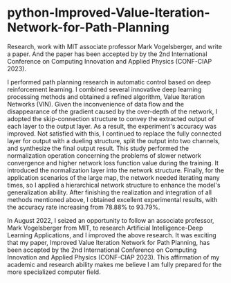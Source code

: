 # python-Improved-Value-Iteration-Network-for-Path-Planning
Research, work with MIT associate professor Mark Vogelsberger, and write a paper. And the paper has been accepted by by the 2nd International Conference on Computing Innovation and Applied Physics (CONF-CIAP 2023).

I performed path planning research in automatic control based on deep reinforcement learning. I combined several innovative deep learning processing methods and obtained a refined algorithm, Value Iteration Networks (VIN). Given the inconvenience of data flow and the disappearance of the gradient caused by the over-depth of the network, I adopted the skip-connection structure to convey the extracted output of each layer to the output layer. As a result, the experiment's accuracy was improved. Not satisfied with this, I continued to replace the fully connected layer for output with a dueling structure, split the output into two channels, and synthesize the final output result. This study performed the normalization operation concerning the problems of slower network convergence and higher network loss function value during the training. It introduced the normalization layer into the network structure. Finally, for the application scenarios of the large map, the network needed iterating many times, so I applied a hierarchical network structure to enhance the model's generalization ability. After finishing the realization and integration of all methods mentioned above, I obtained excellent experimental results, with the accuracy rate increasing from 78.88% to 93.79%. 

In August 2022, I seized an opportunity to follow an associate professor, Mark Vogelsberger from MIT, to research Artificial Intelligence-Deep Learning Applications, and I improved the above research. It was exciting that my paper, Improved Value Iteration Network for Path Planning, has been accepted by the 2nd International Conference on Computing Innovation and Applied Physics (CONF-CIAP 2023). This affirmation of my academic and research ability makes me believe I am fully prepared for the more specialized computer field.
